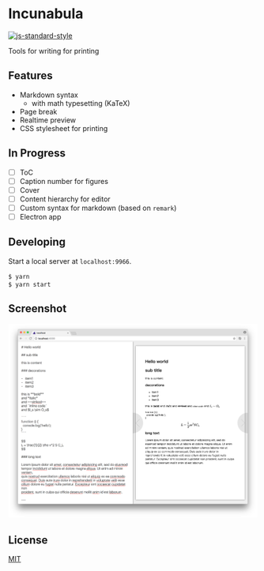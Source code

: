 # Incunabula

[![js-standard-style][0]][1]

Tools for writing for printing

## Features

- Markdown syntax
  - with math typesetting (KaTeX)
- Page break
- Realtime preview
- CSS stylesheet for printing

## In Progress

- [ ] ToC
- [ ] Caption number for figures
- [ ] Cover
- [ ] Content hierarchy for editor
- [ ] Custom syntax for markdown (based on `remark`)
- [ ] Electron app

## Developing

Start a local server at `localhost:9966`.

```
$ yarn
$ yarn start
```

## Screenshot

![](media/main.png)

## License

[MIT](https://tldrlegal.com/license/mit-license)

[0]: https://img.shields.io/badge/code%20style-standard-brightgreen.svg?style=flat-square
[1]: https://github.com/feross/standard